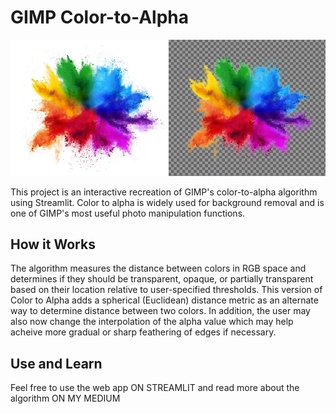 # GIMP Color-to-Alpha

![Color to Alpha Example](cta_example.png)

This project is an interactive recreation of GIMP's color-to-alpha algorithm using Streamlit. Color to alpha is widely used for background removal and is one of GIMP's most useful photo manipulation functions.

## How it Works

The algorithm measures the distance between colors in RGB space and determines if they should be transparent, opaque, or partially transparent based on their location relative to user-specified thresholds. This version of Color to Alpha adds a spherical (Euclidean) distance metric as an alternate way to determine distance between two colors. In addition, the user may also now change the interpolation of the alpha value which may help acheive more gradual or sharp feathering of edges if necessary.

## Use and Learn

Feel free to use the web app ON STREAMLIT and read more about the algorithm ON MY MEDIUM
